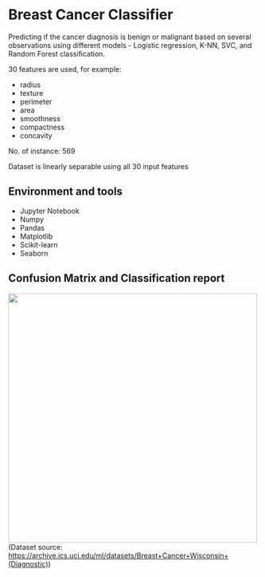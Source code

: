 # Breast Cancer Classifier
Predicting if the cancer diagnosis is benign or malignant based on several observations using different models - Logistic regression, K-NN, SVC, and Random Forest classification. 

30 features are used, for example:
  - radius
  - texture
  - perimeter
  - area
  - smoothness
  - compactness
  - concavity

No. of instance: 569

Dataset is linearly separable using all 30 input features

## Environment and tools

- Jupyter Notebook
- Numpy
- Pandas
- Matplotlib
- Scikit-learn
- Seaborn

## Confusion Matrix and Classification report
<a href="url"><img src="https://user-images.githubusercontent.com/67921829/91087635-64ca6c00-e66e-11ea-87b3-3f5edb7f37dd.png" align="left" height="500" width="500" ></a>






(Dataset source: https://archive.ics.uci.edu/ml/datasets/Breast+Cancer+Wisconsin+(Diagnostic))
